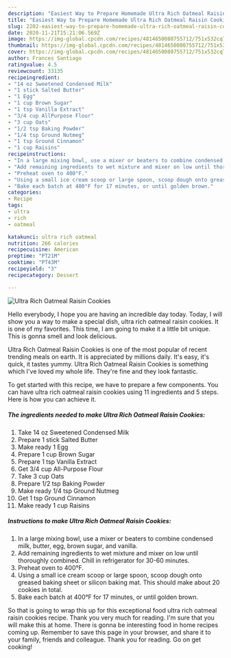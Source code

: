 ```yaml
---
description: "Easiest Way to Prepare Homemade Ultra Rich Oatmeal Raisin Cookies"
title: "Easiest Way to Prepare Homemade Ultra Rich Oatmeal Raisin Cookies"
slug: 2202-easiest-way-to-prepare-homemade-ultra-rich-oatmeal-raisin-cookies
date: 2020-11-21T15:21:06.569Z
image: https://img-global.cpcdn.com/recipes/4814650080755712/751x532cq70/ultra-rich-oatmeal-raisin-cookies-recipe-main-photo.jpg
thumbnail: https://img-global.cpcdn.com/recipes/4814650080755712/751x532cq70/ultra-rich-oatmeal-raisin-cookies-recipe-main-photo.jpg
cover: https://img-global.cpcdn.com/recipes/4814650080755712/751x532cq70/ultra-rich-oatmeal-raisin-cookies-recipe-main-photo.jpg
author: Frances Santiago
ratingvalue: 4.5
reviewcount: 33135
recipeingredient:
- "14 oz Sweetened Condensed Milk"
- "1 stick Salted Butter"
- "1 Egg"
- "1 cup Brown Sugar"
- "1 tsp Vanilla Extract"
- "3/4 cup AllPurpose Flour"
- "3 cup Oats"
- "1/2 tsp Baking Powder"
- "1/4 tsp Ground Nutmeg"
- "1 tsp Ground Cinnamon"
- "1 cup Raisins"
recipeinstructions:
- "In a large mixing bowl, use a mixer or beaters to combine condensed milk, butter, egg, brown sugar, and vanilla."
- "Add remaining ingredients to wet mixture and mixer on low until thoroughly combined. Chill in refrigerator for 30-60 minutes."
- "Preheat oven to 400°F."
- "Using a small ice cream scoop or large spoon, scoop dough onto greased baking sheet or silicon baking mat. This should make about 20 cookies in total."
- "Bake each batch at 400°F for 17 minutes, or until golden brown."
categories:
- Recipe
tags:
- ultra
- rich
- oatmeal

katakunci: ultra rich oatmeal 
nutrition: 266 calories
recipecuisine: American
preptime: "PT21M"
cooktime: "PT43M"
recipeyield: "3"
recipecategory: Dessert

---
```



![Ultra Rich Oatmeal Raisin Cookies](https://img-global.cpcdn.com/recipes/4814650080755712/751x532cq70/ultra-rich-oatmeal-raisin-cookies-recipe-main-photo.jpg)

Hello everybody, I hope you are having an incredible day today. Today, I will show you a way to make a special dish, ultra rich oatmeal raisin cookies. It is one of my favorites. This time, I am going to make it a little bit unique. This is gonna smell and look delicious.

Ultra Rich Oatmeal Raisin Cookies is one of the most popular of recent trending meals on earth. It is appreciated by millions daily. It's easy, it's quick, it tastes yummy. Ultra Rich Oatmeal Raisin Cookies is something which I've loved my whole life. They're fine and they look fantastic.




To get started with this recipe, we have to prepare a few components. You can have ultra rich oatmeal raisin cookies using 11 ingredients and 5 steps. Here is how you can achieve it.

<!--inarticleads1-->

##### The ingredients needed to make Ultra Rich Oatmeal Raisin Cookies:

1. Take 14 oz Sweetened Condensed Milk
1. Prepare 1 stick Salted Butter
1. Make ready 1 Egg
1. Prepare 1 cup Brown Sugar
1. Prepare 1 tsp Vanilla Extract
1. Get 3/4 cup All-Purpose Flour
1. Take 3 cup Oats
1. Prepare 1/2 tsp Baking Powder
1. Make ready 1/4 tsp Ground Nutmeg
1. Get 1 tsp Ground Cinnamon
1. Make ready 1 cup Raisins




<!--inarticleads2-->

##### Instructions to make Ultra Rich Oatmeal Raisin Cookies:

1. In a large mixing bowl, use a mixer or beaters to combine condensed milk, butter, egg, brown sugar, and vanilla.
1. Add remaining ingredients to wet mixture and mixer on low until thoroughly combined. Chill in refrigerator for 30-60 minutes.
1. Preheat oven to 400°F.
1. Using a small ice cream scoop or large spoon, scoop dough onto greased baking sheet or silicon baking mat. This should make about 20 cookies in total.
1. Bake each batch at 400°F for 17 minutes, or until golden brown.




So that is going to wrap this up for this exceptional food ultra rich oatmeal raisin cookies recipe. Thank you very much for reading. I'm sure that you will make this at home. There is gonna be interesting food in home recipes coming up. Remember to save this page in your browser, and share it to your family, friends and colleague. Thank you for reading. Go on get cooking!
